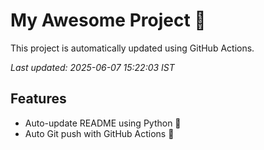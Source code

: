 # My Awesome Project 🚀

This project is automatically updated using GitHub Actions.

_Last updated: 2025-06-07 15:22:03 IST_

## Features
- Auto-update README using Python 🐍
- Auto Git push with GitHub Actions 🤖
